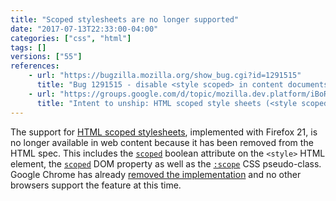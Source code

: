 ```yaml
---
title: "Scoped stylesheets are no longer supported"
date: "2017-07-13T22:33:00-04:00"
categories: ["css", "html"]
tags: []
versions: ["55"]
references:
    - url: "https://bugzilla.mozilla.org/show_bug.cgi?id=1291515"
      title: "Bug 1291515 - disable <style scoped> in content documents"
    - url: "https://groups.google.com/d/topic/mozilla.dev.platform/iBoROFkR9V8/discussion"
      title: "Intent to unship: HTML scoped style sheets (<style scoped>)"
---
```

The support for [HTML scoped stylesheets](https://developers.google.com/web/updates/2012/03/A-New-Experimental-Feature-style-scoped), implemented with Firefox 21, is no longer available in web content because it has been removed from the HTML spec. This includes the [`scoped`](https://developer.mozilla.org/en-US/docs/Web/HTML/Element/style#attr-scoped) boolean attribute on the `<style>` HTML element, the [`scoped`](https://developer.mozilla.org/en-US/docs/Web/API/HTMLStyleElement/scoped) DOM property as well as the [`:scope`](https://developer.mozilla.org/en-US/docs/Web/CSS/:scope) CSS pseudo-class. Google Chrome has already [removed the implementation](https://www.chromestatus.com/feature/5374137958662144) and no other browsers support the feature at this time.
